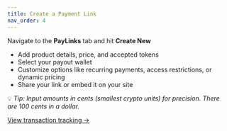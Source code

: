 ```yaml
---
title: Create a Payment Link
nav_order: 4
---
```


Navigate to the **PayLinks** tab and hit **Create New**

- Add product details, price, and accepted tokens
- Select your payout wallet
- Customize options like recurring payments, access restrictions, or dynamic pricing
- Share your link or embed it on your site

💡 *Tip: Input amounts in cents (smallest crypto units) for precision. There are 100 cents in a dollar.*

[View transaction tracking →](/transactions)
